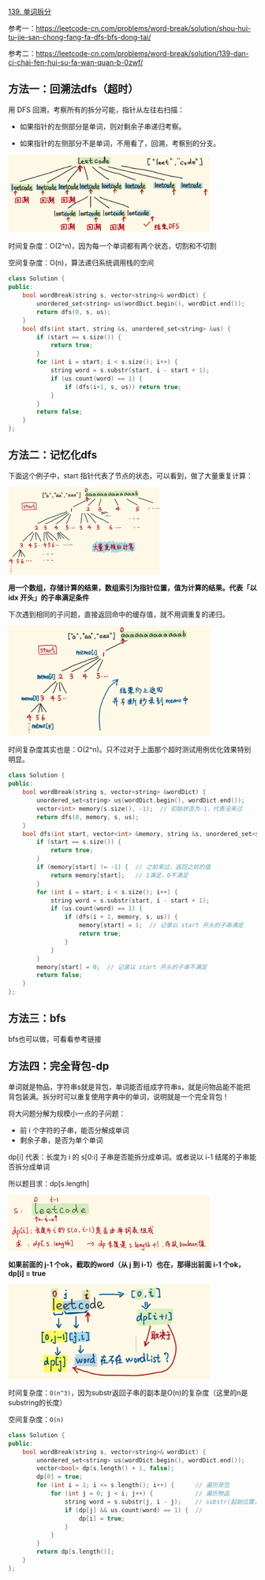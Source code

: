 [139. 单词拆分](https://leetcode-cn.com/problems/word-break/)

参考一：https://leetcode-cn.com/problems/word-break/solution/shou-hui-tu-jie-san-chong-fang-fa-dfs-bfs-dong-tai/

参考二：https://leetcode-cn.com/problems/word-break/solution/139-dan-ci-chai-fen-hui-su-fa-wan-quan-b-0zwf/

## 方法一：回溯法dfs（超时）

用 DFS 回溯，考察所有的拆分可能，指针从左往右扫描：

- 如果指针的左侧部分是单词，则对剩余子串递归考察。

- 如果指针的左侧部分不是单词，不用看了，回溯，考察别的分支。

<img src="../doc/139-1.png" style="zoom:40%;" />

时间复杂度：O(2^n)，因为每一个单词都有两个状态，切割和不切割

空间复杂度：O(n)，算法递归系统调用栈的空间

```c++
class Solution {
public:
    bool wordBreak(string s, vector<string>& wordDict) {
        unordered_set<string> us(wordDict.begin(), wordDict.end());
        return dfs(0, s, us);
    }
    bool dfs(int start, string &s, unordered_set<string> &us) {
        if (start == s.size()) {
            return true;
        }
        for (int i = start; i < s.size(); i++) {
            string word = s.substr(start, i - start + 1);
            if (us.count(word) == 1) {
                if (dfs(i+1, s, us)) return true;
            }
        }
        return false;
    }
};
```

## 方法二：记忆化dfs

下面这个例子中，start 指针代表了节点的状态，可以看到，做了大量重复计算：

<img src="../doc/139-2.png" style="zoom:30%;" />

**用一个数组，存储计算的结果，数组索引为指针位置，值为计算的结果。代表「以 idx 开头」的子串满足条件**

下次遇到相同的子问题，直接返回命中的缓存值，就不用调重复的递归。

<img src="../doc/139-3.png" style="zoom:40%;" />

时间复杂度其实也是：O(2^n)。只不过对于上面那个超时测试用例优化效果特别明显。

```c++
class Solution {
public:
    bool wordBreak(string s, vector<string> &wordDict) {
        unordered_set<string> us(wordDict.begin(), wordDict.end());
        vector<int> memory(s.size(), -1);  // 初始状态为-1，代表没来过
        return dfs(0, memory, s, us);
    }
    bool dfs(int start, vector<int> &memory, string &s, unordered_set<string> &us) {
        if (start == s.size()) {
            return true;
        }
        if (memory[start] != -1) {  // 之前来过，返回之前的值
            return memory[start];   // 1满足，0不满足
        }
        for (int i = start; i < s.size(); i++) {
            string word = s.substr(start, i - start + 1);
            if (us.count(word) == 1) {
                if (dfs(i + 1, memory, s, us)) {
                    memory[start] = 1;  // 记录以 start 开头的子串满足
                    return true;
                }
            }
        }
        memory[start] = 0;  // 记录以 start 开头的子串不满足
        return false;
    }
};
```

## 方法三：bfs

bfs也可以做，可看看参考链接

## 方法四：完全背包-dp

单词就是物品，字符串s就是背包，单词能否组成字符串s，就是问物品能不能把背包装满。拆分时可以重复使用字典中的单词，说明就是一个完全背包！

将大问题分解为规模小一点的子问题：

- 前 i 个字符的子串，能否分解成单词
- 剩余子串，是否为单个单词

dp[i] 代表：长度为 i 的 s[0:i] 子串是否能拆分成单词。或者说以 i-1 结尾的子串能否拆分成单词

所以题目求：dp[s.length]

<img src="../doc/139-5.png" style="zoom:40%;" />

**如果前面的 j-1 个ok，截取的word（从 j 到 i-1）也在，那得出前面 i-1 个ok，dp[i] = true**

<img src="../doc/139-6.png" style="zoom:40%;" />

时间复杂度：`O(n^3)`，因为substr返回子串的副本是O(n)的复杂度（这里的n是substring的长度）

空间复杂度：`O(n)`

```c++
class Solution {
public:
    bool wordBreak(string s, vector<string>& wordDict) {
        unordered_set<string> us(wordDict.begin(), wordDict.end());
        vector<bool> dp(s.length() + 1, false);
        dp[0] = true;
        for (int i = 1; i <= s.length(); i++) {      // 遍历背包
            for (int j = 0; j < i; j++) {            // 遍历物品
                string word = s.substr(j, i - j);    // substr(起始位置，截取的个数)
                if (dp[j] && us.count(word) == 1) {  // 
                    dp[i] = true;
                }
            }
        }
        return dp[s.length()];
    }
};
```

## 

